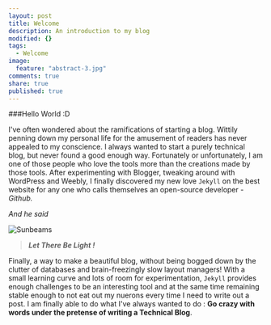 ```yaml
---
layout: post
title: Welcome
description: An introduction to my blog
modified: {}
tags: 
  - Welcome
image: 
  feature: "abstract-3.jpg"
comments: true
share: true
published: true
---
```


###Hello World :D


I've often wondered about the ramifications of starting a blog. Wittily penning down my personal life for the amusement of readers has never appealed to my conscience. I always wanted to start a purely technical blog, but never found a good enough way. Fortunately or unfortunately, I am one of those people who love the tools more than the creations made by those tools. After experimenting with Blogger, tweaking around with WordPress and Weebly, I finally discovered my new love `Jekyll` on the best website for any one who calls themselves an open-source developer - *Github.*


*And he said*
    
![Sunbeams](http://1hdwallpapers.com/wallpapers/thumbs/let_there_be_light.jpg)

  
>***Let There Be Light !***

Finally, a way to make a beautiful blog, without being bogged down by the clutter of databases and brain-freezingly slow layout managers!  With a small learning curve and lots of room for experimentation, `Jekyll` provides enough challenges to be an interesting tool and at the same time remaining stable enough to not eat out my nuerons every time I need to write out a post. I am finally able to do what I've always wanted to do : **Go crazy with words under the pretense of writing a Technical Blog**.